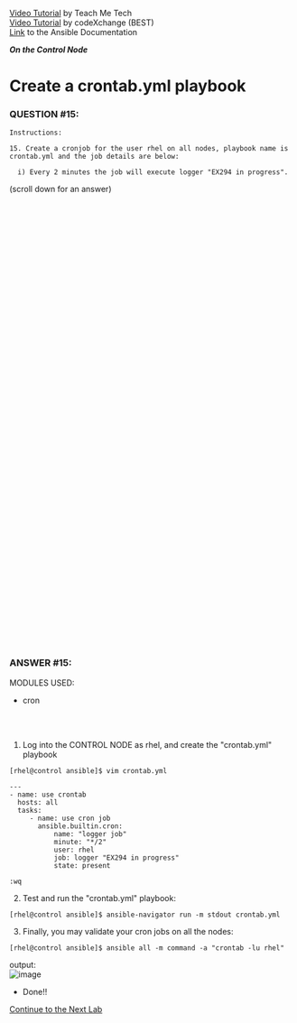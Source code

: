 <a href="https://www.youtube.com/watch?v=K2MiUfyy3Lk&list=PLYB6dfdhWDePZf4fd4YgGGtSX_vHKv5vz&index=18">Video Tutorial</a> by Teach Me Tech \
<a href="https://www.youtube.com/watch?v=DDlOBQUt0ug&list=PLL_setXLS0tiYMipvQI4oUGkJwhOhn42J&index=15">Video Tutorial</a> by codeXchange (BEST) \
<a href="https://docs.ansible.com/ansible/latest/collections/ansible/builtin/cron_module.html#ansible-builtin-cron-module-manage-cron-d-and-crontab-entries">Link</a> to the Ansible Documentation

***On the Control Node***

# Create a crontab.yml playbook
### QUESTION #15:
```
Instructions:

15. Create a cronjob for the user rhel on all nodes, playbook name is crontab.yml and the job details are below:

  i) Every 2 minutes the job will execute logger "EX294 in progress".
```

(scroll down for an answer)
<br/><br/><br/><br/><br/><br/><br/><br/><br/><br/><br/><br/><br/><br/><br/><br/><br/><br/><br/><br/><br/><br/><br/><br/>
<br/><br/><br/><br/><br/><br/><br/><br/><br/><br/><br/><br/><br/><br/><br/><br/><br/><br/><br/><br/><br/><br/><br/><br/>

### ANSWER #15:
MODULES USED:
- cron

</br></br>

1) Log into the CONTROL NODE as rhel, and create the "crontab.yml" playbook
```
[rhel@control ansible]$ ﻿vim crontab.yml

---
- name: use crontab
  hosts: all
  tasks:
     - name: use cron job
       ansible.builtin.cron:
           name: "logger job"
           minute: "*/2"
           user: rhel
           job: logger "EX294 in progress"
           state: present

:wq
```

2) Test and run the "crontab.yml" playbook:
```
[rhel@control ansible]$ ansible-navigator run -m stdout crontab.yml
```

3) Finally, you may validate your cron jobs on all the nodes:
```
[rhel@control ansible]$ ansible all -m command -a "crontab -lu rhel"
```
output: \
![image](https://github.com/user-attachments/assets/11ff89a6-4b91-4cd7-b4d5-e5b1bd0fe70a)

* Done!!

[Continue to the Next Lab](16_lvm_yml_(HARD).md)
